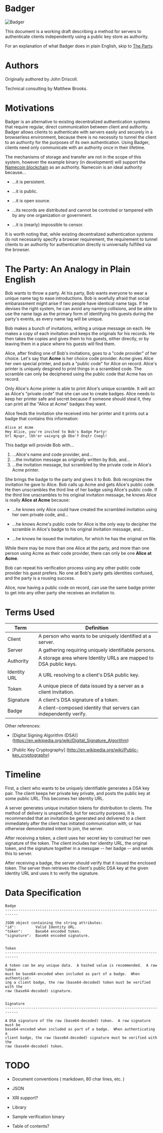 Badger
======
![Badger](http://www.wpclipart.com/animals/B/badger/badger_2.png)

This document is a working draft describing a method for servers to authenticate
clients independently using a public key store as authority.

For an explanation of what Badger does in plain English, skip to
[The Party](#the-party-an-analogy-in-plain-english).

Authors
=======

Originally authored by John Driscoll.

Technical consulting by Matthew Brooks.


Motivations
===========

Badger is an alternative to existing decentralized authentication systems that
require regular, direct communication between client and authority.  Badger
allows clients to authenticate with servers easily and securely in a browserless
environment, because there is no necessity to tunnel the client to an authority
for the purposes of its own authentication.  Using Badger, clients need only
communicate with an authority once in their lifetime.

The mechanisms of storage and transfer are not in the scope of this system,
however the example binary (in development) will support the
[Namecoin blockchain](http://dot-bit.org/Main_Page) as an authority.  Namecoin
is an ideal authority because...

* ...it is persistent.

* ...it is public.

* ...it is open source.

* ...its records are distributed and cannot be controled or tampered with by any
  one organization or government.

* ...it is (nearly) impossible to censor.

It is worth noting that, while existing decentralized authentication systems do
not necessarily specify a browser requirement, the requirement to tunnel clients
to an authority for authentication directly is universally fulfilled via the
browser.


The Party: An Analogy in Plain English
======================================

Bob wants to throw a party.  At his party, Bob wants everyone to wear a unique
name tag to ease introductions.  Bob is woefully afraid that social embarassment
might arise if two people have identical name tags.  If he devises the right
system, he can avoid any naming collisions, and be able to use the name tags as
the primary form of identifying his guests during the party's events, as every
name tag will be unique.

Bob makes a bunch of invitations, writing a unique message on each.  He makes
a copy of each invitation and keeps the originals for his records.  He then
takes the copies and gives them to his guests, either directly, or by leaving
them in a place where his guests will find them.

Alice, after finding one of Bob's invitations, goes to a "code provider" of her
choice.  Let's say that **Acme** is her choice code provider.  Acme gives Alice
her own special printer, and puts a "public code" for Alice on record.  Alice's
printer is uniquely desgined to print things in a scrambled code.  The scramble
can only be deciphered using the public code that Acme has on record.

Only Alice's Acme printer is able to print Alice's unique scramble.  It will
act as Alice's "private code" that she can use to create badges.  Alice needs
to keep her printer safe and secret because if someone should steal it, they can
print all the "Alice at Acme" badges they want.

Alice feeds the invitation she received into her printer and it prints out a
badge that contains this information:

    Alice at Acme
    Hey Alice, you're invited to Bob's Badge Party!
    Url Nyvpr, lbh'er vaivgrq gb Obo'f Onqtr Cnegl!

This badge will provide Bob with...

1. ...Alice's name and code provider, and...
2. ...the invitation message as originally written by Bob, and...
3. ...the invitation message, but scrambled by the private code in Alice's
   Acme printer.

She brings the badge to the party and gives it to Bob.  Bob recognizes the
invitation he gave to Alice.  Bob calls up Acme and gets Alice's public code.
He then unscrambles the third line of her badge using Alice's public code.
If the third line unscrambles to his original invitation message, he knows
Alice is really **Alice at Acme** because:

* ...he knows only Alice could have created the scrambled invitation using her
  own private code, and...

* ...he knows Acme's public code for Alice is the only way to decipher the
  scramble in Alice's badge to his original invitation message, and...

* ...he knows he issued the invitation, for which he has the original on file.

While there may be more than one Alice at the party, and more than one person
using Acme as their code provider, there can only be one **Alice at Acme**.

Bob can repeat his verification process using any other public code provider his
guest prefers.  No one at Bob's party gets identities confused, and the party is
a rousing success.

Alice, now having a public code on record, can use the same badge printer to get
into any other party she receives an invitation to.


Terms Used
==========

Term         | Definition
-------------|------------------------------------------------------------------
Client       | A person who wants to be uniquely identified at a server.
Server       | A gathering requiring uniquely identifiable persons.
Authority    | A storage area where Identity URLs are mapped to DSA public keys.
Identity URL | A URL resolving to a client's DSA public key.
Token        | A unique piece of data issued by a server as a client invitation.
Signature    | A client's DSA signature of a token.
Badge        | A client-composed identity that servers can independently verify.

Other references:

* [Digital Signing Algorithm (DSA)]
  (https://en.wikipedia.org/wiki/Digital_Signature_Algorithm)

* [Public Key Cryptography]
  (http://en.wikipedia.org/wiki/Public-key_cryptography)


Timeline
========

First, a client who wants to be uniquely identifiable generates a DSA key pair.
The client keeps her private key private, and posts the public key at some 
public URL.  This becomes her identity URL.

A server generates unique invitation tokens for distribution to clients.  The
method of delivery is unspecified, but for security purposes, it is recommended
that an invitation be generated and delivered to a client immediately after the
client has initiated communication with, or has otherwise demonstrated intent to
join, the server.

After receiving a token, a client uses her secret key to construct her own
signature of the token.  The client includes her identity URL, the original
token, and the signature together in a messgae -- her badge -- and sends this
to server.

After receiving a badge, the server should verify that it issued the enclosed
token.  The server then retrieves the client's public DSA key at the given
Identity URL and uses it to verify the signature.


Data Specification
==================

    Badge
    ----------------------------------------------------------------------------
    
    JSON object containing the string attributes:
    "id":         Valid Identity URL.
    "token":      Base64 encoded token.
    "signature":  Base64 encoded signature.
    
    
    Token
    ----------------------------------------------------------------------------
    
    A token can be any unique data.  A hashed value is recommended.  A raw token
    must be base64-encoded when included as part of a badge.  When authenticat-
    ing a client badge, the raw (base64-decoded) token must be verified with the
    raw (base64-decoded) signature.
    
    
    Signature
    ----------------------------------------------------------------------------
    
    A DSA signature of the raw (base64-decoded) token.  A raw signature must be
    base64-encoded when included as part of a badge.  When authenticating a
    client badge, the raw (base64-decoded) signature must be verified with the
    raw (base64-decoded) token.
    

TODO
====

* Document conventions ( markdown, 80 char lines, etc. )

* JSON

* XRI support?

* Library

* Sample verification binary

* Table of contents?
